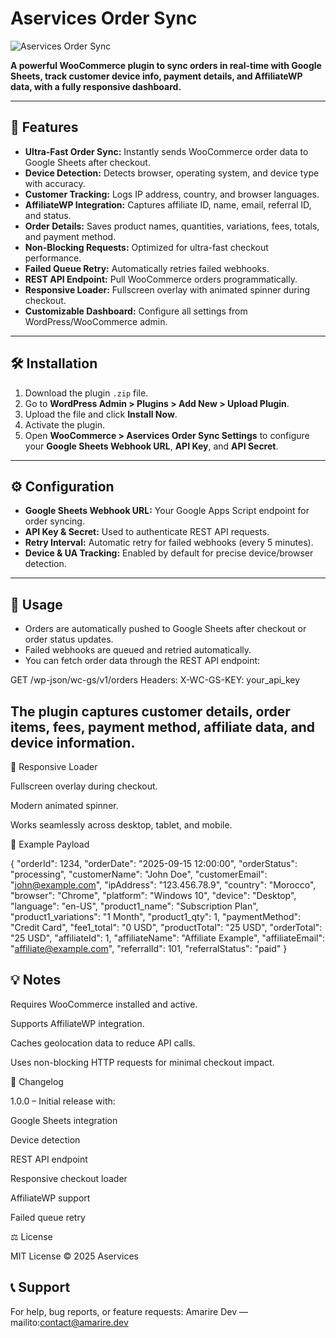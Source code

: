 # Aservices Order Sync

![Aservices Order Sync](https://via.placeholder.com/800x200.png?text=Aservices+Order+Sync)

**A powerful WooCommerce plugin to sync orders in real-time with Google Sheets, track customer device info, payment details, and AffiliateWP data, with a fully responsive dashboard.**

---

## 🌟 Features

- **Ultra-Fast Order Sync:** Instantly sends WooCommerce order data to Google Sheets after checkout.  
- **Device Detection:** Detects browser, operating system, and device type with accuracy.  
- **Customer Tracking:** Logs IP address, country, and browser languages.  
- **AffiliateWP Integration:** Captures affiliate ID, name, email, referral ID, and status.  
- **Order Details:** Saves product names, quantities, variations, fees, totals, and payment method.  
- **Non-Blocking Requests:** Optimized for ultra-fast checkout performance.  
- **Failed Queue Retry:** Automatically retries failed webhooks.  
- **REST API Endpoint:** Pull WooCommerce orders programmatically.  
- **Responsive Loader:** Fullscreen overlay with animated spinner during checkout.  
- **Customizable Dashboard:** Configure all settings from WordPress/WooCommerce admin.  

---

## 🛠 Installation

1. Download the plugin `.zip` file.  
2. Go to **WordPress Admin > Plugins > Add New > Upload Plugin**.  
3. Upload the file and click **Install Now**.  
4. Activate the plugin.  
5. Open **WooCommerce > Aservices Order Sync Settings** to configure your **Google Sheets Webhook URL**, **API Key**, and **API Secret**.  

---

## ⚙️ Configuration

- **Google Sheets Webhook URL:** Your Google Apps Script endpoint for order syncing.  
- **API Key & Secret:** Used to authenticate REST API requests.  
- **Retry Interval:** Automatic retry for failed webhooks (every 5 minutes).  
- **Device & UA Tracking:** Enabled by default for precise device/browser detection.  

---

## 🚀 Usage

- Orders are automatically pushed to Google Sheets after checkout or order status updates.  
- Failed webhooks are queued and retried automatically.  
- You can fetch order data through the REST API endpoint:

GET /wp-json/wc-gs/v1/orders
Headers:
X-WC-GS-KEY: your_api_key


## The plugin captures customer details, order items, fees, payment method, affiliate data, and device information.

🎨 Responsive Loader

Fullscreen overlay during checkout.

Modern animated spinner.

Works seamlessly across desktop, tablet, and mobile.

📄 Example Payload

{
  "orderId": 1234,
  "orderDate": "2025-09-15 12:00:00",
  "orderStatus": "processing",
  "customerName": "John Doe",
  "customerEmail": "john@example.com",
  "ipAddress": "123.456.78.9",
  "country": "Morocco",
  "browser": "Chrome",
  "platform": "Windows 10",
  "device": "Desktop",
  "language": "en-US",
  "product1_name": "Subscription Plan",
  "product1_variations": "1 Month",
  "product1_qty": 1,
  "paymentMethod": "Credit Card",
  "fee1_total": "0 USD",
  "productTotal": "25 USD",
  "orderTotal": "25 USD",
  "affiliateId": 1,
  "affiliateName": "Affiliate Example",
  "affiliateEmail": "affiliate@example.com",
  "referralId": 101,
  "referralStatus": "paid"
}

## 💡 Notes

Requires WooCommerce installed and active.

Supports AffiliateWP integration.

Caches geolocation data to reduce API calls.

Uses non-blocking HTTP requests for minimal checkout impact.

📝 Changelog

1.0.0 – Initial release with:

Google Sheets integration

Device detection

REST API endpoint

Responsive checkout loader

AffiliateWP support

Failed queue retry

⚖️ License

MIT License © 2025 Aservices

## 📞 Support

For help, bug reports, or feature requests:
Amarire Dev — mailito:contact@amarire.dev
